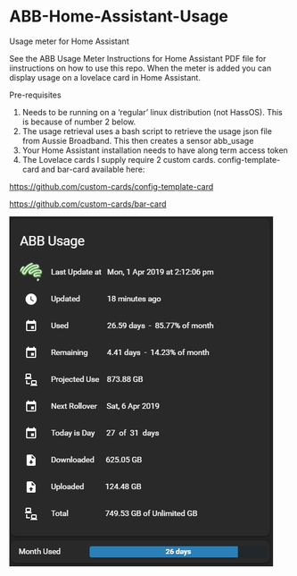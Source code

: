 # ABB-Home-Assistant-Usage
Usage meter for Home Assistant

See the ABB Usage Meter Instructions for Home Assistant PDF file for iinstructions on how to use this repo. When the meter is added you can display usage on a lovelace card in Home Assistant.

Pre-requisites
1.	Needs to be running on a ‘regular’ linux distribution (not HassOS). This is because of number 2 below.
2.	The usage retrieval uses a bash script to retrieve the usage json file from Aussie Broadband. This then creates a sensor abb_usage
3.	Your Home Assistant installation needs to have along term access token
4.	The Lovelace cards I supply require 2 custom cards.
config-template-card and bar-card available here:

https://github.com/custom-cards/config-template-card

https://github.com/custom-cards/bar-card

![Lovelace Usage](lovelaceCapture1.PNG) 
